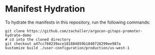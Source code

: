 # Manifest Hydration

To hydrate the manifests in this repository, run the following commands:

```shell
git clone https://github.com/zachaller/argocon-gitops-promoter-hydrate-demo
# cd into the cloned directory
git checkout a47cc760239ace181884859b1840728299ee987a
kustomize build ./user-configuration/production/us-west-1
```
